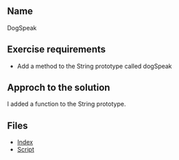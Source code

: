 ## Name 
DogSpeak
## Exercise requirements
* Add a method to the String prototype called dogSpeak
## Approch to the solution
I added a function to the String prototype.
## Files
* [Index](index.html) 
* [Script](script/main.js) 